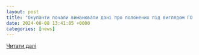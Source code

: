 ```yaml
---
layout: post
title: "Окупанти почали виманювати дані про полонених під виглядом ГО | UA.NEWS"
date: 2024-08-08 13:41:05 +0000
categories: [news]
---
```


[Читати далі](https://ua.news/ua/war-vs-rf/okupanty-pochaly-vymanyuvaty-dani-pro-polonenyh-pid-vyglyadom-go)

